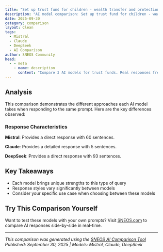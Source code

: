 ```yaml
---
title: "Set up trust fund for children - wealth transfer and protection"
description: "AI model comparison: Set up trust fund for children - wealth transfer and protection..."
date: 2025-09-30
category: comparison
layout: Clean
tags:
  - Mistral
  - Claude
  - DeepSeek
  - AI Comparison
author: SNEOS Community
head:
  - - meta
    - name: description
      content: "Compare 3 AI models for trust funds. Real responses from Mistral, Claude, DeepSeek with detailed analysis."
---
```


<ChatComparison
  title="Set up trust fund for children - wealth transfer and protection"
  prompt="Set up trust fund for children - wealth transfer and protection"
  :responses='{"Mistral": "Setting up a trust fund for children is a strategic way to ensure wealth transfer and protection. Here are the steps and considerations to help you establish a trust fund:\n\n### 1. Understand the Basics of Trusts\n- **Trust**: A legal arrangement where one person (the trustee) holds and manages assets for the benefit of another person (the beneficiary).\n- **Types of Trusts**:\n - **Revocable Trust**: Can be altered or terminated by the grantor.\n - **Irrevocable Trust**: Cannot be altered or terminated by the grantor once established.\n - **Testamentary Trust**: Created through a will and comes into effect after the grantor\u0027s death.\n - **Living Trust**: Created during the grantor\u0027s lifetime.\n\n### 2. Define Your Goals\n- **Wealth Transfer**: Ensure assets are passed to your children efficiently.\n- **Protection**: Safeguard assets from creditors, divorce, or poor financial decisions.\n- **Education**: Fund educational expenses.\n- **Income**: Provide a steady income stream.\n\n### 3. Choose the Right Type of Trust\n- **Minor\u0027s Trust**: Specifically designed for children under 18.\n- **Crummey Trust**: Allows annual gifts to be made to the trust without incurring gift taxes.\n- **2503(c) Trust**: Allows for gifts to minors without incurring gift taxes.\n- **Educational Trust**: Focuses on funding educational expenses.\n\n### 4. Select a Trustee\n- **Individual Trustee**: A trusted family member or friend.\n- **Corporate Trustee**: A bank or trust company.\n- **Co-Trustees**: A combination of individual and corporate trustees.\n\n### 5. Draft the Trust Document\n- **Grantor**: The person setting up the trust.\n- **Trustee**: The person or entity managing the trust.\n- **Beneficiaries**: The children who will benefit from the trust.\n- **Terms**: Specify how assets will be managed and distributed.\n- **Distributions**: Define when and how distributions will be made (e.g., for education, at certain ages).\n\n### 6. Fund the Trust\n- **Assets**: Transfer assets such as cash, investments, real estate, and life insurance policies into the trust.\n- **Gift Tax Considerations**: Be aware of gift tax implications and annual exclusions.\n\n### 7. Legal and Tax Considerations\n- **Estate Planning Attorney**: Consult with an attorney to ensure the trust is legally sound.\n- **Tax Implications**: Understand the tax implications for both the grantor and the beneficiaries.\n- **Reporting Requirements**: Ensure compliance with IRS reporting requirements.\n\n### 8. Communicate with Beneficiaries\n- **Explain the Trust**: Ensure your children understand the purpose and terms of the trust.\n- **Financial Education**: Provide financial education to help them manage the assets responsibly.\n\n### 9. Review and Update\n- **Periodic Review**: Regularly review the trust to ensure it still meets your goals and complies with current laws.\n- **Amendments**: Make necessary amendments as circumstances change.\n\n### Example Scenario\nSuppose you want to set up a trust for your two children, aged 10 and 12, to ensure they have funds for college and a stable financial future.\n\n1. **Define Goals**: Fund college education and provide financial stability.\n2. **Choose Trust Type**: Educational Trust.\n3. **Select Trustee**: Appoint a trusted family member as trustee.\n4. **Draft Trust Document**: Specify that funds will be used for educational expenses and distributed at ages 25, 30, and 35.\n5. **Fund the Trust**: Transfer $500,000 into the trust.\n6. **Legal and Tax**: Consult with an estate planning attorney to draft the trust and ensure compliance with tax laws.\n7. **Communicate**: Explain the trust to your children and provide financial education.\n8. **Review**: Review the trust annually and make amendments as needed.\n\nBy following these steps, you can effectively set up a trust fund that ensures wealth transfer and protection for your children.", "Claude": "# Setting Up Trust Funds for Children: Wealth Transfer \u0026 Protection Guide\n\n## Key Benefits of Trust Funds\n\n### **Wealth Transfer Advantages**\n- **Tax efficiency** - Potential estate and gift tax savings\n- **Asset protection** - Shields assets from creditors and lawsuits\n- **Control** - Direct how and when assets are distributed\n- **Privacy** - Avoid public probate process\n\n### **Child Protection Benefits**\n- Protects against poor financial decisions\n- Shields inheritance from divorce settlements\n- Provides structured financial education\n- Ensures funds used for intended purposes\n\n## Types of Trusts to Consider\n\n### **Revocable Living Trust**\n- \u2705 Flexibility to modify terms\n- \u2705 Avoid probate\n- \u274C No tax benefits during lifetime\n- **Best for**: Basic estate planning and probate avoidance\n\n### **Irrevocable Trust**\n- \u2705 Significant tax advantages\n- \u2705 Strong asset protection\n- \u274C Limited ability to change terms\n- **Best for**: Large estates, tax planning\n\n### **Generation-Skipping Trust (GST)**\n- \u2705 Benefits multiple generations\n- \u2705 Maximizes tax exemptions\n- **Best for**: Substantial wealth transfer\n\n## Essential Trust Provisions\n\n### **Distribution Guidelines**\n\u0060\u0060\u0060\nAge-Based Distributions:\n- 25 years: 1/3 of assets\n- 30 years: 1/2 of remaining assets \n- 35 years: Full distribution\n\nOR Milestone-Based:\n- Education expenses\n- First home purchase\n- Starting a business\n- Medical emergencies\n\u0060\u0060\u0060\n\n### **Protective Clauses**\n- **Spendthrift provisions** - Prevents creditor claims\n- **Incentive clauses** - Rewards positive behavior\n- **Special needs provisions** - Protects government benefits if applicable\n\n## Implementation Steps\n\n### **1. Define Objectives** (Week 1)\n- [ ] Determine primary goals\n- [ ] Identify beneficiaries\n- [ ] Set distribution timeline\n- [ ] Consider tax implications\n\n### **2. Assemble Professional Team** (Week 2-3)\n- [ ] Estate planning attorney\n- [ ] Tax advisor/CPA\n- [ ] Financial advisor\n- [ ] Corporate trustee (if needed)\n\n### **3. Structure the Trust** (Week 4-6)\n- [ ] Choose trust type\n- [ ] Draft trust document\n- [ ] Name trustee and successor trustees\n- [ ] Define distribution standards\n\n### **4. Fund the Trust** (Week 7-8)\n- [ ] Transfer initial assets\n- [ ] Retitle property\n- [ ] Update beneficiary designations\n- [ ] Obtain tax ID number\n\n## Trustee Selection\n\n### **Individual Trustee**\n- **Pros**: Personal knowledge, lower costs\n- **Cons**: Potential conflicts, limited expertise\n\n### **Corporate Trustee**\n- **Pros**: Professional management, perpetual existence\n- **Cons**: Higher fees, less personal touch\n\n### **Co-Trustee Structure** (Often Best)\n- Family member \u002B professional trustee\n- Combines personal knowledge with expertise\n\n## Tax Considerations\n\n### **Gift Tax Planning**\n- **2024 Annual Exclusion**: $18,000 per beneficiary\n- **Lifetime Exemption**: $13.61 million (2024)\n- Consider Crummey powers for annual exclusions\n\n### **Income Tax Structure**\n- **Grantor Trust**: Income taxed to grantor\n- **Non-Grantor Trust**: Separate tax entity\n- Plan for compressed tax brackets\n\n## Ongoing Management\n\n### **Annual Tasks**\n- [ ] File tax returns (Form 1041 if required)\n- [ ] Provide beneficiary statements\n- [ ] Review investment performance\n- [ ] Document distributions\n\n### **Periodic Reviews** (Every 3-5 years)\n- [ ] Assess trust performance\n- [ ] Review beneficiary needs\n- [ ] Consider tax law changes\n- [ ] Update investment strategy\n\n## Common Mistakes to Avoid\n\n\u274C **Inadequate funding** - Trust must be properly funded to be effective\n\u274C **Overly restrictive terms** - Balance control with flexibility\n\u274C **Poor trustee selection** - Choose based on skills, not just relationships\n\u274C **Ignoring tax implications** - Coordinate with overall tax strategy\n\u274C **No communication** - Keep beneficiaries appropriately informed", "DeepSeek": "Of course. Setting up a trust fund for your children is one of the most effective strategies for wealth transfer and protection. It\u0027s a powerful tool that goes far beyond simply giving them money.\n\nHere is a comprehensive guide to help you understand, set up, and manage a trust fund for your children.\n\n### **Core Objectives: Why Set Up a Trust?**\n\n1. **Wealth Transfer:**\n * **Control:** You decide *when, how, and why* your children receive the assets. You can stagger distributions (e.g., 1/3 at age 25, 1/3 at 30, balance at 35) to ensure maturity.\n * **Avoiding Probate:** Assets in a trust bypass the costly, time-consuming, and public probate court process, transferring directly and privately to your beneficiaries.\n\n2. **Wealth Protection:**\n * **Protection from Creditors:** A properly drafted trust can shield assets from your children\u0027s future creditors, lawsuits, or bankruptcy.\n * **Protection from Themselves:** Prevents a young or financially inexperienced beneficiary from squandering a large lump sum.\n * **Divorce Protection:** Assets held in a trust (especially if received before or during marriage) can be better protected from being divided in a divorce settlement.\n * **Special Needs:** If you have a child with disabilities, a **Special Needs Trust** allows you to provide for them without jeopardizing their eligibility for government benefits (SSI, Medicaid).\n\n---\n\n### **Key Players in a Trust**\n\n* **Grantor (or Settlor):** That\u0027s you. The person who creates and funds the trust.\n* **Trustee:** The person or institution (e.g., a bank\u0027s trust department) that manages the trust assets, makes distributions according to the trust\u0027s terms, and has a fiduciary duty to act in the beneficiaries\u0027 best interests.\n* **Beneficiaries:** Your children, who will benefit from the trust assets.\n\n---\n\n### **Step-by-Step Guide to Setting Up a Trust**\n\n#### **Step 1: Define Your Goals**\n\nBe specific. Ask yourself:\n* What is the primary purpose? (Education, first home, general support, legacy?)\n* At what ages or milestones should my children receive the money?\n* Do I want to incentivize certain behaviors (e.g., matching income, graduation bonuses)?\n* Who do I trust implicitly to manage this money if I\u0027m gone?\n\n#### **Step 2: Choose the Right Type of Trust**\n\nThis is the most critical decision. The two main categories are:\n\n**A. Revocable Living Trust**\n* **Control:** You can change or revoke it at any time during your life.\n* **Benefit:** Avoids probate. You can typically act as your own Trustee.\n* **Drawback:** Assets are not protected from your own creditors during your lifetime.\n* **Best for:** People who want to avoid probate and maintain full control while alive.\n\n**B. Irrevocable Trust**\n* **Control:** Once established, it generally cannot be changed or revoked.\n* **Benefit:** Provides strong asset protection from *your* creditors and the *beneficiaries\u0027* creditors. Also offers potential estate tax advantages.\n* **Drawback:** You relinquish control and ownership of the assets.\n* **Best for:** Significant wealth transfer, strong asset protection, and estate tax planning.\n\n**Common Trusts for Children:**\n\n* **Testamentary Trust:** Created within your Will. It only springs to life *after* you pass away and goes through probate. It\u0027s a good basic option but lacks the probate-avoidance benefit.\n* **Standalone Minor\u0027s Trust:** Often created under the Uniform Transfers to Minors Act (UTMA) or Uniform Gifts to Minors Act (UGMA). These are simple, but the child gains full control of the assets at the age of majority (18 or 21, depending on the state).\n* **Dynasty Trust:** An irrevocable trust designed to pass wealth through multiple generations, potentially avoiding estate taxes for as long as possible under state law.\n\n#### **Step 3: Draft the Trust Document**\n\n**This is not a DIY project.** You must work with an experienced **estate planning attorney**. The document will be highly customized and will specify:\n\n* **The Trust\u0027s Terms:** The exact rules for distributions.\n* **Trustee Powers:** What the Trustee can and cannot do (invest, sell property, etc.).\n* **Successor Trustees:** Who takes over if the initial Trustee cannot serve.\n* **Termination:** When the trust ends (e.g., when the youngest child turns 40).\n\n#### **Step 4: Fund the Trust**\n\n**A trust is just an empty box until you fund it.** This is the most common mistake.\n\n* **Retitle Assets:** Change the ownership of your assets (bank accounts, brokerage accounts, real estate) from your name to the name of the trust (e.g., \u0022John Smith, Trustee of the Smith Family Trust dated 1/1/2024\u0022).\n* **Update Beneficiaries:** For life insurance policies and retirement accounts (like IRAs and 401ks), you can name the trust as the beneficiary. **Caution:** Naming a trust as the beneficiary of a retirement account has complex tax implications and requires careful planning.\n\n#### **Step 5: Manage and Review the Trust**\n\n* **Trustee\u0027s Role:** The Trustee manages, invests, and distributes assets, keeping detailed records.\n* **Regular Reviews:** Review the trust every 3-5 years or after major life events (birth, death, divorce, significant change in finances) to ensure it still aligns with your goals.\n\n---\n\n### **What Assets Should You Put in the Trust?**\n\nAlmost any asset can be held in a trust:\n* Cash and Bank Accounts\n* Investment Portfolios (Stocks, Bonds, ETFs)\n* Real Estate (Primary residence, rental properties)\n* Life Insurance Policies (via beneficiary designation)\n* Business Interests\n\n---\n\n### **Important Considerations \u0026 Potential Pitfalls**\n\n* **Cost:** Setting up a trust has upfront legal costs ($1,500 - $5,000\u002B), and if you use a professional Trustee, there will be ongoing management fees.\n* **Taxes:**\n * **Revocable Trust:** No separate tax return is needed during your life. All income is reported on your personal return (Form 1040).\n * **Irrevocable Trust:** Requires its own tax return (Form 1041) and has its own tax brackets, which are much less favorable than individual brackets.\n* **Choosing the Right Trustee:** This is a huge responsibility. It can be a trusted family friend/family member, a professional (like an attorney or accountant), or a corporate trustee (bank). Consider a co-trustee arrangement for a balance of family insight and professional management.\n* **Communication:** Consider having an age-appropriate conversation with your children about the trust\u0027s purpose. This manages expectations and teaches financial responsibility, preventing a sense of entitlement.\n\n### **Summary: Action Plan**\n\n1. **Reflect:** Clearly define your \u0022why.\u0022\n2. **Consult:** Schedule a meeting with an **estate planning attorney**.\n3. **Choose:** Work with your attorney to select the right trust structure.\n4. **Execute:** Sign the formal trust documents.\n5. **Fund:** Meticulously transfer your assets into the trust\u0027s name.\n6. **Maintain:** Review periodically and keep your Trustee informed.\n\nA well-structured trust is a gift of love, responsibility, and foresight. It ensures your wealth becomes a foundation for your children\u0027s future, not a burden.\n\n\u003E **Disclaimer:** This information is for educational purposes only and does not constitute legal or financial advice. You should consult with qualified legal, financial, and tax professionals to discuss your specific situation."}' 
  published-date="14:05"
/>

## Analysis

This comparison demonstrates the different approaches each AI model takes when responding to the same prompt. Here are the key differences observed:

### Response Characteristics

**Mistral**: Provides a direct response with 60 sentences. 

**Claude**: Provides a detailed response with 5 sentences. 

**DeepSeek**: Provides a direct response with 93 sentences. 

## Key Takeaways

- Each model brings unique strengths to this type of query
- Response styles vary significantly between models
- Consider your specific use case when choosing between these models

## Try This Comparison Yourself

Want to test these models with your own prompts? Visit [SNEOS.com](https://sneos.com) to compare AI responses side-by-side in real-time.

---

*This comparison was generated using the [SNEOS AI Comparison Tool](https://sneos.com)*
*Published: September 30, 2025 | Models: Mistral, Claude, DeepSeek*
